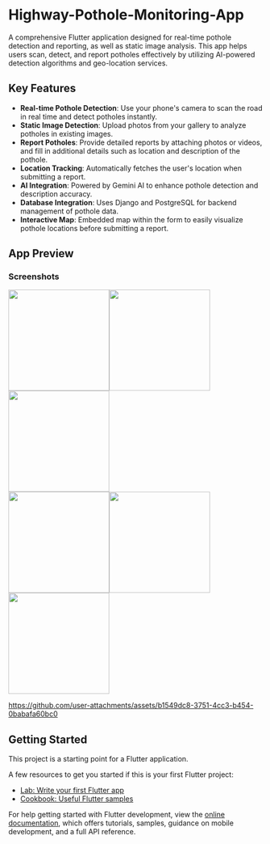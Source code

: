 # Highway-Pothole-Monitoring-App

A comprehensive Flutter application designed for real-time pothole detection and reporting, as well as static image analysis. This app helps users scan, detect, and report potholes effectively by utilizing AI-powered detection algorithms and geo-location services.

## Key Features

- **Real-time Pothole Detection**: Use your phone's camera to scan the road in real time and detect potholes instantly.
- **Static Image Detection**: Upload photos from your gallery to analyze potholes in existing images.
- **Report Potholes**: Provide detailed reports by attaching photos or videos, and fill in additional details such as location and description of the pothole.
- **Location Tracking**: Automatically fetches the user's location when submitting a report.
- **AI Integration**: Powered by Gemini AI to enhance pothole detection and description accuracy.
- **Database Integration**: Uses Django and PostgreSQL for backend management of pothole data.
- **Interactive Map**: Embedded map within the form to easily visualize pothole locations before submitting a report.

## App Preview

### Screenshots

<div style="display: flex; flex-wrap: wrap;">
  <img src="https://github.com/user-attachments/assets/0c148246-fb60-4afe-8d83-caae3442a1e6" width="200"/>
  <img src="https://github.com/user-attachments/assets/b1ffb3d0-d22f-4140-8542-f2435d88cd58" width="200"/>
  <img src="https://github.com/user-attachments/assets/3ac73fc2-43d4-4fa1-81d7-1988ee48c9cf" width="200"/>
</div>

<div style="display: flex; flex-wrap: wrap;">
  <img src="https://github.com/user-attachments/assets/cdbd02ce-4a1b-475a-9cbb-66c2f10f1732" width="200"/>
  <img src="https://github.com/user-attachments/assets/f677bcbe-4484-4626-a365-13cbec0b74d9" width="200"/>
  <img src="https://github.com/user-attachments/assets/5f9e91af-d137-42ac-bfcf-780788587a5b" width="200"/>
</div>



https://github.com/user-attachments/assets/b1549dc8-3751-4cc3-b454-0babafa60bc0


## Getting Started

This project is a starting point for a Flutter application.

A few resources to get you started if this is your first Flutter project:

- [Lab: Write your first Flutter app](https://docs.flutter.dev/get-started/codelab)
- [Cookbook: Useful Flutter samples](https://docs.flutter.dev/cookbook)

For help getting started with Flutter development, view the
[online documentation](https://docs.flutter.dev/), which offers tutorials,
samples, guidance on mobile development, and a full API reference.
